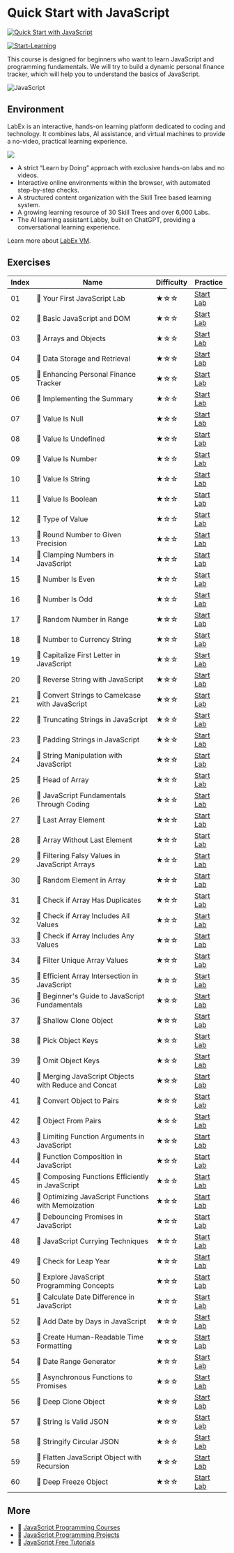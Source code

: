 # Quick Start with JavaScript

[![Quick Start with JavaScript](https://cover-creator.appbot.io/quick-start-with-javascript.png)](https://labex.io/courses/quick-start-with-javascript)

[![Start-Learning](https://img.shields.io/badge/Start-Learning-whitesmoke?style=for-the-badge)](https://labex.io/courses/quick-start-with-javascript)

This course is designed for beginners who want to learn JavaScript and programming fundamentals. We will try to build a dynamic personal finance tracker, which will help you to understand the basics of JavaScript.

![JavaScript](https://img.shields.io/badge/JavaScript-whitesmoke?style=for-the-badge&logo=javascript)


## Environment

LabEx is an interactive, hands-on learning platform dedicated to coding and technology. It combines labs, AI assistance, and virtual machines to provide a no-video, practical learning experience.

![](https://tutorial-screenshot.getvm.io/images/vm-1725247253.png)

- A strict “Learn by Doing” approach with exclusive hands-on labs and no videos.
- Interactive online environments within the browser, with automated step-by-step checks.
- A structured content organization with the Skill Tree based learning system.
- A growing learning resource of 30 Skill Trees and over 6,000 Labs.
- The AI learning assistant Labby, built on ChatGPT, providing a conversational learning experience.

Learn more about [LabEx VM](https://support.labex.io/using-labex/virtual-machine).

## Exercises

|   Index | Name                                                | Difficulty   | Practice                                                                                                                              |
|---------|-----------------------------------------------------|--------------|---------------------------------------------------------------------------------------------------------------------------------------|
|      01 | 📖 Your First JavaScript Lab                         | ★☆☆          | <a target='_blank' href='https://labex.io/tutorials/your-first-javascript-lab-92948'>Start Lab</a>                                    |
|      02 | 📖 Basic JavaScript and DOM                          | ★☆☆          | <a target='_blank' href='https://labex.io/tutorials/javascript-basic-javascript-and-dom-290729'>Start Lab</a>                         |
|      03 | 📖 Arrays and Objects                                | ★☆☆          | <a target='_blank' href='https://labex.io/tutorials/javascript-arrays-and-objects-290728'>Start Lab</a>                               |
|      04 | 📖 Data Storage and Retrieval                        | ★☆☆          | <a target='_blank' href='https://labex.io/tutorials/javascript-data-storage-and-retrieval-290730'>Start Lab</a>                       |
|      05 | 📖 Enhancing Personal Finance Tracker                | ★☆☆          | <a target='_blank' href='https://labex.io/tutorials/javascript-enhancing-personal-finance-tracker-290731'>Start Lab</a>               |
|      06 | 📖 Implementing the Summary                          | ★☆☆          | <a target='_blank' href='https://labex.io/tutorials/javascript-implementing-the-summary-290732'>Start Lab</a>                         |
|      07 | 📖 Value Is Null                                     | ★☆☆          | <a target='_blank' href='https://labex.io/tutorials/javascript-value-is-null-28429'>Start Lab</a>                                     |
|      08 | 📖 Value Is Undefined                                | ★☆☆          | <a target='_blank' href='https://labex.io/tutorials/javascript-value-is-undefined-28447'>Start Lab</a>                                |
|      09 | 📖 Value Is Number                                   | ★☆☆          | <a target='_blank' href='https://labex.io/tutorials/javascript-value-is-number-28430'>Start Lab</a>                                   |
|      10 | 📖 Value Is String                                   | ★☆☆          | <a target='_blank' href='https://labex.io/tutorials/javascript-value-is-string-28444'>Start Lab</a>                                   |
|      11 | 📖 Value Is Boolean                                  | ★☆☆          | <a target='_blank' href='https://labex.io/tutorials/javascript-value-is-boolean-28412'>Start Lab</a>                                  |
|      12 | 📖 Type of Value                                     | ★☆☆          | <a target='_blank' href='https://labex.io/tutorials/javascript-type-of-value-28673'>Start Lab</a>                                     |
|      13 | 📖 Round Number to Given Precision                   | ★☆☆          | <a target='_blank' href='https://labex.io/tutorials/round-number-to-given-precision-28605'>Start Lab</a>                              |
|      14 | 📖 Clamping Numbers in JavaScript                    | ★☆☆          | <a target='_blank' href='https://labex.io/tutorials/javascript-clamping-numbers-in-javascript-28196'>Start Lab</a>                    |
|      15 | 📖 Number Is Even                                    | ★☆☆          | <a target='_blank' href='https://labex.io/tutorials/javascript-number-is-even-28419'>Start Lab</a>                                    |
|      16 | 📖 Number Is Odd                                     | ★☆☆          | <a target='_blank' href='https://labex.io/tutorials/javascript-number-is-odd-28433'>Start Lab</a>                                     |
|      17 | 📖 Random Number in Range                            | ★☆☆          | <a target='_blank' href='https://labex.io/tutorials/javascript-random-number-in-range-28574'>Start Lab</a>                            |
|      18 | 📖 Number to Currency String                         | ★☆☆          | <a target='_blank' href='https://labex.io/tutorials/javascript-number-to-currency-string-28516'>Start Lab</a>                         |
|      19 | 📖 Capitalize First Letter in JavaScript             | ★☆☆          | <a target='_blank' href='https://labex.io/tutorials/javascript-capitalize-first-letter-in-javascript-28188'>Start Lab</a>             |
|      20 | 📖 Reverse String with JavaScript                    | ★☆☆          | <a target='_blank' href='https://labex.io/tutorials/javascript-reverse-string-with-javascript-28600'>Start Lab</a>                    |
|      21 | 📖 Convert Strings to Camelcase with JavaScript      | ★☆☆          | <a target='_blank' href='https://labex.io/tutorials/javascript-convert-strings-to-camelcase-with-javascript-28648'>Start Lab</a>      |
|      22 | 📖 Truncating Strings in JavaScript                  | ★☆☆          | <a target='_blank' href='https://labex.io/tutorials/javascript-truncating-strings-in-javascript-28671'>Start Lab</a>                  |
|      23 | 📖 Padding Strings in JavaScript                     | ★☆☆          | <a target='_blank' href='https://labex.io/tutorials/javascript-padding-strings-in-javascript-28537'>Start Lab</a>                     |
|      24 | 📖 String Manipulation with JavaScript               | ★☆☆          | <a target='_blank' href='https://labex.io/tutorials/javascript-string-manipulation-with-javascript-28590'>Start Lab</a>               |
|      25 | 📖 Head of Array                                     | ★☆☆          | <a target='_blank' href='https://labex.io/tutorials/javascript-head-of-array-28145'>Start Lab</a>                                     |
|      26 | 📖 JavaScript Fundamentals Through Coding            | ★☆☆          | <a target='_blank' href='https://labex.io/tutorials/javascript-javascript-fundamentals-through-coding-28156'>Start Lab</a>            |
|      27 | 📖 Last Array Element                                | ★☆☆          | <a target='_blank' href='https://labex.io/tutorials/javascript-last-array-element-28463'>Start Lab</a>                                |
|      28 | 📖 Array Without Last Element                        | ★☆☆          | <a target='_blank' href='https://labex.io/tutorials/javascript-array-without-last-element-28163'>Start Lab</a>                        |
|      29 | 📖 Filtering Falsy Values in JavaScript Arrays       | ★☆☆          | <a target='_blank' href='https://labex.io/tutorials/javascript-filtering-falsy-values-in-javascript-arrays-28204'>Start Lab</a>       |
|      30 | 📖 Random Element in Array                           | ★☆☆          | <a target='_blank' href='https://labex.io/tutorials/javascript-random-element-in-array-28153'>Start Lab</a>                           |
|      31 | 📖 Check if Array Has Duplicates                     | ★☆☆          | <a target='_blank' href='https://labex.io/tutorials/javascript-check-if-array-has-duplicates-28142'>Start Lab</a>                     |
|      32 | 📖 Check if Array Includes All Values                | ★☆☆          | <a target='_blank' href='https://labex.io/tutorials/javascript-check-if-array-includes-all-values-28146'>Start Lab</a>                |
|      33 | 📖 Check if Array Includes Any Values                | ★☆☆          | <a target='_blank' href='https://labex.io/tutorials/javascript-check-if-array-includes-any-values-28147'>Start Lab</a>                |
|      34 | 📖 Filter Unique Array Values                        | ★☆☆          | <a target='_blank' href='https://labex.io/tutorials/javascript-filter-unique-array-values-28299'>Start Lab</a>                        |
|      35 | 📖 Efficient Array Intersection in JavaScript        | ★☆☆          | <a target='_blank' href='https://labex.io/tutorials/javascript-efficient-array-intersection-in-javascript-28148'>Start Lab</a>        |
|      36 | 📖 Beginner's Guide to JavaScript Fundamentals       | ★☆☆          | <a target='_blank' href='https://labex.io/tutorials/javascript-beginner-s-guide-to-javascript-fundamentals-28161'>Start Lab</a>       |
|      37 | 📖 Shallow Clone Object                              | ★☆☆          | <a target='_blank' href='https://labex.io/tutorials/javascript-shallow-clone-object-28613'>Start Lab</a>                              |
|      38 | 📖 Pick Object Keys                                  | ★☆☆          | <a target='_blank' href='https://labex.io/tutorials/javascript-pick-object-keys-28544'>Start Lab</a>                                  |
|      39 | 📖 Omit Object Keys                                  | ★☆☆          | <a target='_blank' href='https://labex.io/tutorials/javascript-omit-object-keys-28529'>Start Lab</a>                                  |
|      40 | 📖 Merging JavaScript Objects with Reduce and Concat | ★☆☆          | <a target='_blank' href='https://labex.io/tutorials/javascript-merging-javascript-objects-with-reduce-and-concat-28495'>Start Lab</a> |
|      41 | 📖 Convert Object to Pairs                           | ★☆☆          | <a target='_blank' href='https://labex.io/tutorials/javascript-convert-object-to-pairs-28523'>Start Lab</a>                           |
|      42 | 📖 Object From Pairs                                 | ★☆☆          | <a target='_blank' href='https://labex.io/tutorials/javascript-object-from-pairs-28519'>Start Lab</a>                                 |
|      43 | 📖 Limiting Function Arguments in JavaScript         | ★☆☆          | <a target='_blank' href='https://labex.io/tutorials/javascript-limiting-function-arguments-in-javascript-28322'>Start Lab</a>         |
|      44 | 📖 Function Composition in JavaScript                | ★☆☆          | <a target='_blank' href='https://labex.io/tutorials/javascript-function-composition-in-javascript-28208'>Start Lab</a>                |
|      45 | 📖 Composing Functions Efficiently in JavaScript     | ★☆☆          | <a target='_blank' href='https://labex.io/tutorials/javascript-composing-functions-efficiently-in-javascript-28546'>Start Lab</a>     |
|      46 | 📖 Optimizing JavaScript Functions with Memoization  | ★☆☆          | <a target='_blank' href='https://labex.io/tutorials/javascript-optimizing-javascript-functions-with-memoization-28494'>Start Lab</a>  |
|      47 | 📖 Debouncing Promises in JavaScript                 | ★☆☆          | <a target='_blank' href='https://labex.io/tutorials/javascript-debouncing-promises-in-javascript-28257'>Start Lab</a>                 |
|      48 | 📖 JavaScript Currying Techniques                    | ★☆☆          | <a target='_blank' href='https://labex.io/tutorials/javascript-javascript-currying-techniques-28233'>Start Lab</a>                    |
|      49 | 📖 Check for Leap Year                               | ★☆☆          | <a target='_blank' href='https://labex.io/tutorials/javascript-check-for-leap-year-28423'>Start Lab</a>                               |
|      50 | 📖 Explore JavaScript Programming Concepts           | ★☆☆          | <a target='_blank' href='https://labex.io/tutorials/javascript-explore-javascript-programming-concepts-28247'>Start Lab</a>           |
|      51 | 📖 Calculate Date Difference in JavaScript           | ★☆☆          | <a target='_blank' href='https://labex.io/tutorials/javascript-calculate-date-difference-in-javascript-28235'>Start Lab</a>           |
|      52 | 📖 Add Date by Days in JavaScript                    | ★☆☆          | <a target='_blank' href='https://labex.io/tutorials/javascript-add-date-by-days-in-javascript-28123'>Start Lab</a>                    |
|      53 | 📖 Create Human-Readable Time Formatting             | ★☆☆          | <a target='_blank' href='https://labex.io/tutorials/javascript-create-human-readable-time-formatting-28316'>Start Lab</a>             |
|      54 | 📖 Date Range Generator                              | ★☆☆          | <a target='_blank' href='https://labex.io/tutorials/javascript-date-range-generator-28248'>Start Lab</a>                              |
|      55 | 📖 Asynchronous Functions to Promises                | ★☆☆          | <a target='_blank' href='https://labex.io/tutorials/javascript-asynchronous-functions-to-promises-28559'>Start Lab</a>                |
|      56 | 📖 Deep Clone Object                                 | ★☆☆          | <a target='_blank' href='https://labex.io/tutorials/javascript-deep-clone-object-28260'>Start Lab</a>                                 |
|      57 | 📖 String Is Valid JSON                              | ★☆☆          | <a target='_blank' href='https://labex.io/tutorials/javascript-string-is-valid-json-28449'>Start Lab</a>                              |
|      58 | 📖 Stringify Circular JSON                           | ★☆☆          | <a target='_blank' href='https://labex.io/tutorials/javascript-stringify-circular-json-28629'>Start Lab</a>                           |
|      59 | 📖 Flatten JavaScript Object with Recursion          | ★☆☆          | <a target='_blank' href='https://labex.io/tutorials/javascript-flatten-javascript-object-with-recursion-28312'>Start Lab</a>          |
|      60 | 📖 Deep Freeze Object                                | ★☆☆          | <a target='_blank' href='https://labex.io/tutorials/javascript-deep-freeze-object-28263'>Start Lab</a>                                |

## More

- 🔗 [JavaScript Programming Courses](https://github.com/labex-labs/awesome-programming-courses)
- 🔗 [JavaScript Programming Projects](https://github.com/labex-labs/awesome-programming-projects)
- 🔗 [JavaScript Free Tutorials](https://github.com/labex-labs/javascript-free-tutorials)

